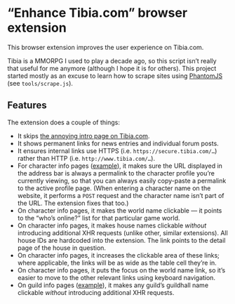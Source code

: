 # “Enhance Tibia.com” browser extension

This browser extension improves the user experience on Tibia.com.

Tibia is a MMORPG I used to play a decade ago, so this script isn’t really that useful for me anymore (although I hope it is for others). This project started mostly as an excuse to learn how to scrape sites using [PhantomJS](http://phantomjs.org/) (see `tools/scrape.js`).

## Features

The extension does a couple of things:

* It skips [the annoying intro page on Tibia.com](https://secure.tibia.com/mmorpg/free-multiplayer-online-role-playing-game.php).
* It shows permanent links for news entries and individual forum posts.
* It ensures internal links use HTTPS (i.e. `https://secure.tibia.com/…`) rather than HTTP (i.e. `http://www.tibia.com/…`).
* For character info pages ([example](https://secure.tibia.com/community/?subtopic=character&name=Illja+Mythus)), it makes sure the URL displayed in the address bar is always a permalink to the character profile you’re currently viewing, so that you can always easily copy-paste a permalink to the active profile page. (When entering a character name on the website, it performs a `POST` request and the character name isn’t part of the URL. The extension fixes that too.)
* On character info pages, it makes the world name clickable — it points to the “who’s online?” list for that particular game world.
* On character info pages, it makes house names clickable _without_ introducing additional XHR requests (unlike other, similar extensions). All house IDs are hardcoded into the extension. The link points to the detail page of the house in question.
* On character info pages, it increases the clickable area of these links; where applicable, the links will be as wide as the table cell they’re in.
* On character info pages, it puts the focus on the world name link, so it’s easier to move to the other relevant links using keyboard navigation.
* On guild info pages ([example](https://secure.tibia.com/community/?subtopic=guilds&page=view&GuildName=Blood)), it makes any guild’s guildhall name clickable _without_ introducing additional XHR requests.
